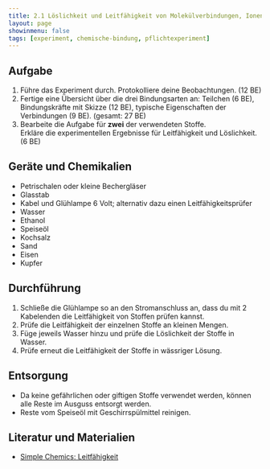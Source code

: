 ```yaml
---
title: 2.1 Löslichkeit und Leitfähigkeit von Molekülverbindungen, Ionensubstanzen und Metallen
layout: page
showinmenu: false
tags: [experiment, chemische-bindung, pflichtexperiment]
---
```


## Aufgabe

1. Führe das Experiment durch. Protokolliere deine Beobachtungen. (12 BE)
2. Fertige eine Übersicht über die drei Bindungsarten an: Teilchen (6 BE), Bindungskräfte mit Skizze (12 BE), typische Eigenschaften der Verbindungen (9 BE). (gesamt: 27 BE)
3. Bearbeite die Aufgabe für **zwei** der verwendeten Stoffe.  
	Erkläre die experimentellen Ergebnisse für Leitfähigkeit und Löslichkeit. (6 BE)

## Geräte und Chemikalien

- Petrischalen oder kleine Bechergläser
- Glasstab
- Kabel und Glühlampe 6 Volt; alternativ dazu einen Leitfähigkeitsprüfer
- Wasser
- Ethanol
- Speiseöl
- Kochsalz
- Sand
- Eisen
- Kupfer

## Durchführung

1. Schließe die Glühlampe so an den Stromanschluss an, dass du mit 2 Kabelenden die Leitfähigkeit von Stoffen prüfen kannst.
2. Prüfe die Leitfähigkeit der einzelnen Stoffe an kleinen Mengen.
3. Füge jeweils Wasser hinzu und prüfe die Löslichkeit der Stoffe in Wasser.
4. Prüfe erneut die Leitfähigkeit der Stoffe in wässriger Lösung.

## Entsorgung

- Da keine gefährlichen oder giftigen Stoffe verwendet werden, können alle Reste im Ausguss entsorgt werden.
- Reste vom Speiseöl mit Geschirrspülmittel reinigen.

## Literatur und Materialien

- [Simple Chemics: Leitfähigkeit](https://www.youtube.com/watch?v=O2ewhsFAArI)

